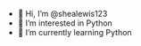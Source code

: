 - 👋 Hi, I’m @shealewis123
- 👀 I’m interested in Python
- 🌱 I’m currently learning Python

<!---
shealewis123/shealewis123 is a ✨ special ✨ repository because its `README.md` (this file) appears on your GitHub profile.
You can click the Preview link to take a look at your changes.
--->
